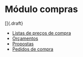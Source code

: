 # Módulo compras

[]{.draft}

* [Listas de preços de compra](priceList)
* [Orçamentos](quote)
* [Propostas](proposal)
* [Pedidos de compra](purchase)
